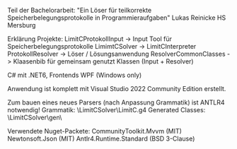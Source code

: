 Teil der Bachelorarbeit: "Ein Löser für teilkorrekte Speicherbelegungsprotokolle in Programmieraufgaben"
Lukas Reinicke 
HS Mersburg

Erklärung Projekte:
LimitCProtokollInput 		-> 	Input Tool für Speicherbelegungsprotokolle
LimimtCSolver 			->	LimitCInterpreter
ProtokollResolver		-> 	Löser / Lösungsanwendung
ResolverCommonClasses		->	Klaasenbib für gemeinsam genutzt Klassen (Input + Resolver)

C# mit .NET6, Frontends WPF (Windows only)

Anwendung ist komplett mit Visual Studio 2022 Community Edition erstellt.

Zum bauen eines neues Parsers (nach Anpassung Grammatik) ist ANTLR4 notwendig!
Grammatik: \LimitCSolver\LimitC.g4
Generated Classes: \LimitCSolver\gen\

Verwendete Nuget-Packete:
CommunityToolkit.Mvvm (MIT)
Newtonsoft.Json (MIT)
Antlr4.Runtime.Standard (BSD 3-Clause)

